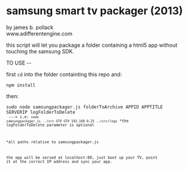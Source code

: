 <h1>samsung smart tv packager (2013)</h1>
by james b. pollack<br>
www.adifferentengine.com<br>

this script will let you package a folder containing a html5 app without touching the samsung SDK.  

TO USE -- 

first <code>cd</code> into the folder containting this repo and:

<code>npm install </code>

then:

<code>sudo node samsungpackager.js folderToArchive APPID APPTITLE SERVERIP logFolderToDelete<code><br>
---> i.e: <code>node samsungpackager.js ../src GTV GTV 192.168.0.25 ../src/logs</code>
*the logFolderToDelete parameter is optional



*all paths relative to samsungpackager.js

the app will be served at localhost:80, just boot up your TV, point it at the correct IP address and sync your app.
